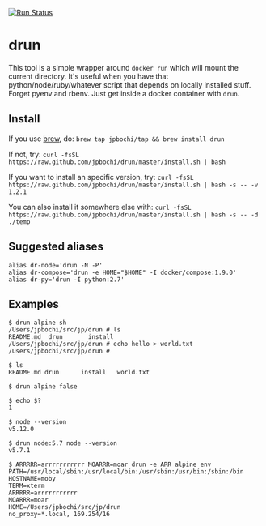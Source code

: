 [![Run Status](https://api.shippable.com/projects/59288d3fb2fff10700c0ceda/badge?branch=master)]() 

# drun

This tool is a simple wrapper around `docker run` which will mount the current directory. It's useful when you have that python/node/ruby/whatever script that depends on locally installed stuff. Forget pyenv and rbenv. Just get inside a docker container with `drun`.

## Install

If you use [brew](http://brew.sh/), do: `brew tap jpbochi/tap && brew install drun`

If not, try: `curl -fsSL https://raw.github.com/jpbochi/drun/master/install.sh | bash`

If you want to install an specific version, try: `curl -fsSL https://raw.github.com/jpbochi/drun/master/install.sh | bash -s -- -v 1.2.1`

You can also install it somewhere else with: `curl -fsSL https://raw.github.com/jpbochi/drun/master/install.sh | bash -s -- -d ./temp`

## Suggested aliases

```
alias dr-node='drun -N -P'
alias dr-compose='drun -e HOME="$HOME" -I docker/compose:1.9.0'
alias dr-py='drun -I python:2.7'
```

## Examples

```
$ drun alpine sh
/Users/jpbochi/src/jp/drun # ls
README.md  drun       install
/Users/jpbochi/src/jp/drun # echo hello > world.txt
/Users/jpbochi/src/jp/drun #

$ ls
README.md drun      install   world.txt

$ drun alpine false

$ echo $?
1

$ node --version
v5.12.0

$ drun node:5.7 node --version
v5.7.1

$ ARRRRR=arrrrrrrrrrr MOARRR=moar drun -e ARR alpine env
PATH=/usr/local/sbin:/usr/local/bin:/usr/sbin:/usr/bin:/sbin:/bin
HOSTNAME=moby
TERM=xterm
ARRRRR=arrrrrrrrrrr
MOARRR=moar
HOME=/Users/jpbochi/src/jp/drun
no_proxy=*.local, 169.254/16
```
